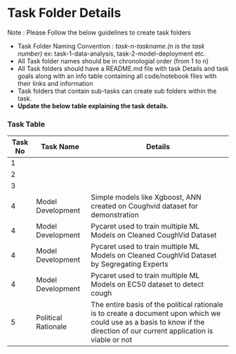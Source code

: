 # Task Folder Details

Note : Please Follow the below guidelines to create task folders
- Task Folder Naming Convention : _task-n-taskname.(n is the task number)_  ex: task-1-data-analysis, task-2-model-deployment etc.
- All Task folder names should be in chronologial order (from 1 to n)
- All Task folders should have a README.md file with task Details and task goals along with an info table containing all code/notebook files with their links and information
- Task folders that contain sub-tasks can create sub folders within the task.
- __Update the below table explaining the task details.__

### Task Table

| Task No| Task Name | Details |
|-|-|-|
|1|         |         |
|2|         |         |
|3|         |         |
|4|Model Development|Simple models like Xgboost, ANN created on Coughvid dataset for demonstration|
|4|Model Development|Pycaret used to train multiple ML Models on Cleaned CoughVid Dataset|
|4|Model Development|Pycaret used to train multiple ML Models on Cleaned CoughVid Dataset by Segregating Experts|
|4|Model Development|Pycaret used to train multiple ML Models on EC50 dataset to detect cough|
|5|Political Rationale| The entire basis of the political rationale is to create a document upon which we could use as a basis to know if the direction of our current application is viable or not|